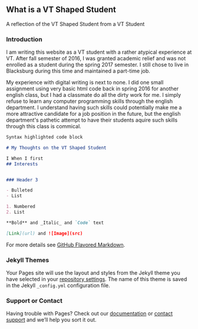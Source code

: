 ##  What is a VT Shaped Student

A reflection of the VT Shaped Student from a VT Student 



### Introduction

I am writing this website as a VT student with a rather atypical experience at VT. After fall semester of 2016, I was granted academic relief and was not enrolled as a student during the spring 2017 semester. I still chose to live in Blacksburg during this time and maintained a part-time job.

My experience with digital writing is next to none. I did one small assignment using very basic html code back in spring 2016 for another english class, but I had a classmate do all the dirty work for me. I simply refuse to learn any computer programming skills through the english department. I understand having such skills could potentially make me a more attractive candidate for a job position in the future, but the english department's pathetic attempt to have their students aquire such skills through this class is commical.  

```markdown
Syntax highlighted code block

# My Thoughts on the VT Shaped Student 

I When I first 
## Interests


### Header 3

- Bulleted
- List

1. Numbered
2. List

**Bold** and _Italic_ and `Code` text

[Link](url) and ![Image](src)
```

For more details see [GitHub Flavored Markdown](https://guides.github.com/features/mastering-markdown/).

### Jekyll Themes

Your Pages site will use the layout and styles from the Jekyll theme you have selected in your [repository settings](https://github.com/katst96/3844-Thompson/settings). The name of this theme is saved in the Jekyll `_config.yml` configuration file.

### Support or Contact

Having trouble with Pages? Check out our [documentation](https://help.github.com/categories/github-pages-basics/) or [contact support](https://github.com/contact) and we’ll help you sort it out.
